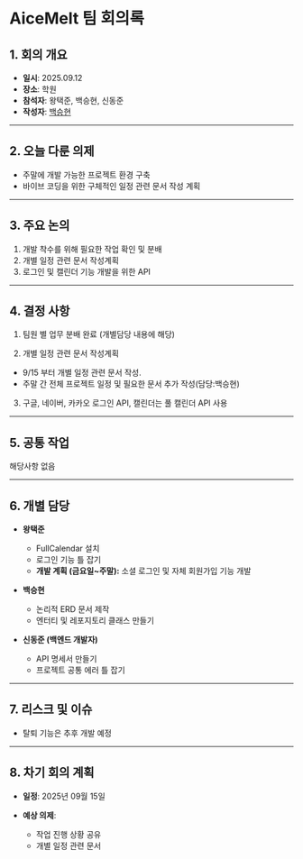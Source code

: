 # AiceMelt 팀 회의록

## 1. 회의 개요

* **일시**: 2025.09.12
* **장소**: 학원
* **참석자**: 왕택준, 백승현, 신동준
* **작성자**: [백승현](https://github.com/Sirosho)

---

## 2. 오늘 다룬 의제

* 주말에 개발 가능한 프로젝트 환경 구축 
* 바이브 코딩을 위한 구체적인 일정 관련 문서 작성 계획


---

## 3. 주요 논의

1. 개발 착수를 위해 필요한 작업 확인 및 분배
2. 개별 일정 관련 문서 작성계획
3. 로그인 및 캘린더 기능 개발을 위한 API


---

## 4. 결정 사항

1. 팀원 별 업무 분배 완료 (개별담당 내용에 해당)

2. 개별 일정 관련 문서 작성계획

 - 9/15 부터 개별 일정 관련 문서 작성.
 - 주말 간 전체 프로젝트 일정 및 필요한 문서 추가 작성(담당:백승현)

3. 구글, 네이버, 카카오 로그인 API, 캘린더는 풀 캘린더 API 사용

---

## 5. 공통 작업

해당사항 없음

---

## 6. 개별 담당

* **왕택준**
    * FullCalendar 설치
    * 로그인 기능 틀 잡기
    * **개발 계획 (금요일~주말):** 소셜 로그인 및 자체 회원가입 기능 개발

* **백승현**
    * 논리적 ERD 문서 제작
    * 엔터티 및 레포지토리 클래스 만들기

* **신동준 (백엔드 개발자)**
    * API 명세서 만들기
    * 프로젝트 공통 에러 틀 잡기

---

## 7. 리스크 및 이슈

* 탈퇴 기능은 추후 개발 예정

---

## 8. 차기 회의 계획

* **일정**: 2025년 09월 15일

* **예상 의제**:

    * 작업 진행 상황 공유
    * 개별 일정 관련 문서
